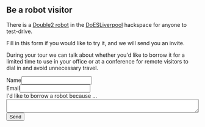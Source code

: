 ## Be a robot visitor

There is a [Double2 robot](https://goremote.se/) in the [DoESLiverpool](https://doesliverpool.com/) hackspace for anyone to test-drive.  

Fill in this form if you would like to try it, and we will send you an invite.  

During your tour we can talk about whether you'd like to borrow it for a limited time to use in your office or at a conference for remote visitors to dial in and avoid unnecessary travel.


<style>
  label {
    display:block;
    width:90%;
    padding-right:10%
  }
  textarea {
    width:100%;
  }
</style>
<form action="https://formspree.io/julian@goatchurch.org.uk" method="POST">
  <input type="hidden" name="_next" value="done"/>
  <input type="hidden" name="_subject" value="I'd like to borrow a robot" />
  <div>
    <label>Name<input type="text" name="name"></label>
  </div>
  <div>
    <label>Email<input type="email" name="_replyto"></label>
  </div>
  <div>
    <label>I'd like to borrow a robot because ...</label>
    <textarea name="message"></textarea>
  </div>
  <input type="submit" value="Send">
</form>
